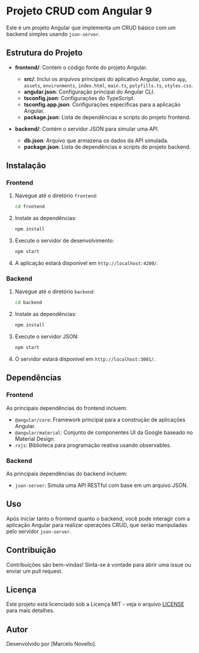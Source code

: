 # Projeto CRUD com Angular 9 #

Este é um projeto Angular que implementa um CRUD básico com um backend simples usando `json-server`.

## Estrutura do Projeto

- **frontend/**: Contém o código fonte do projeto Angular.
  - **src/**: Inclui os arquivos principais do aplicativo Angular, como `app`, `assets`, `environments`, `index.html`, `main.ts`, `polyfills.ts`, `styles.css`.
  - **angular.json**: Configuração principal do Angular CLI.
  - **tsconfig.json**: Configurações do TypeScript.
  - **tsconfig.app.json**: Configurações específicas para a aplicação Angular.
  - **package.json**: Lista de dependências e scripts do projeto frontend.

- **backend/**: Contém o servidor JSON para simular uma API.
  - **db.json**: Arquivo que armazena os dados da API simulada.
  - **package.json**: Lista de dependências e scripts do projeto backend.

## Instalação

### Frontend

1. Navegue até o diretório `frontend`:
    ```bash
    cd frontend
    ```

2. Instale as dependências:
    ```bash
    npm install
    ```

3. Execute o servidor de desenvolvimento:
    ```bash
    npm start
    ```

4. A aplicação estará disponível em `http://localhost:4200/`.

### Backend

1. Navegue até o diretório `backend`:
    ```bash
    cd backend
    ```

2. Instale as dependências:
    ```bash
    npm install
    ```

3. Execute o servidor JSON:
    ```bash
    npm start
    ```

4. O servidor estará disponível em `http://localhost:3001/`.

## Dependências

### Frontend

As principais dependências do frontend incluem:
- `@angular/core`: Framework principal para a construção de aplicações Angular.
- `@angular/material`: Conjunto de componentes UI da Google baseado no Material Design.
- `rxjs`: Biblioteca para programação reativa usando observables.

### Backend

As principais dependências do backend incluem:
- `json-server`: Simula uma API RESTful com base em um arquivo JSON.

## Uso

Após iniciar tanto o frontend quanto o backend, você pode interagir com a aplicação Angular para realizar operações CRUD, que serão manipuladas pelo servidor `json-server`.

## Contribuição

Contribuições são bem-vindas! Sinta-se à vontade para abrir uma issue ou enviar um pull request.

## Licença

Este projeto está licenciado sob a Licença MIT - veja o arquivo [LICENSE](LICENSE) para mais detalhes.

## Autor

Desenvolvido por [Marcelo Novello].


